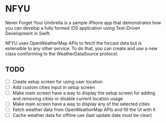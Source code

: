 # NFYU

Never Forget Your Umbrella is a sample iPhone app that demonstrates
 how you can develop a fully formed iOS application using Test-Driven
 Development in Swift.

NFYU uses OpenWeatherMap APIs to fetch the forcast data but is
 extensible to any other service. To do that, you can create and use
 a new class comforming to the WeatherDataSource protocol.

## TODO

- [ ] Create setup screen for using user location
- [ ] Add custom cities input in setup screen
- [ ] Make main screen have a way to display the setup screen for
adding and removing cities or disable current location usage
- [ ] Make main screen have a way to display any of the selected cities
- [ ] Fetch weather data from OpenWeatherMap APIs and fill the UI with it
- [ ] Cache weather data for offline use (last update date must be clear)
